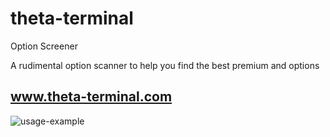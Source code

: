 # theta-terminal
Option Screener

A rudimental option scanner to help you find the best premium and options

## www.theta-terminal.com

![usage-example](https://github.com/mvnchi/theta-terminal/blob/9e833deebf0921da29dab43895f16d20878097a7/files/example.gif)


